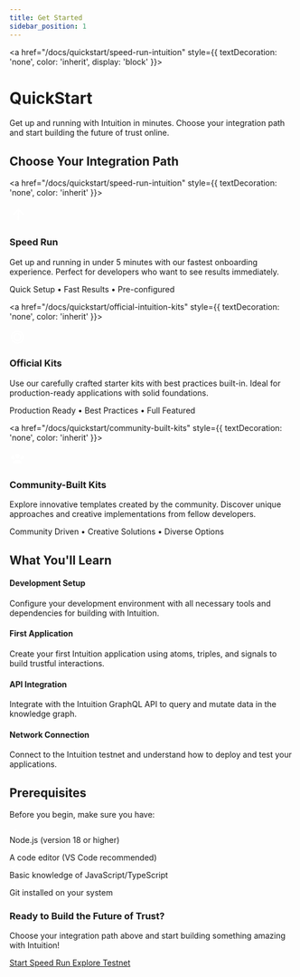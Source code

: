 ```yaml
---
title: Get Started
sidebar_position: 1
---
```


<a href="/docs/quickstart/speed-run-intuition" style={{ textDecoration: 'none', color: 'inherit', display: 'block' }}>
<div className="uniform-card clickable-card" style={{
  backgroundColor: 'var(--ifm-color-emphasis-50)',
  borderRadius: '16px',
  padding: '2rem',
  marginBottom: '3rem',
  textAlign: 'center'
}}>
  <h1 style={{
    fontSize: '2.5rem',
    fontWeight: '700',
    marginBottom: '1rem',
    color: 'var(--ifm-color-emphasis-900)'
  }}>
    QuickStart
  </h1>
  <p style={{
    fontSize: '1.1rem',
    maxWidth: '600px',
    margin: '0 auto',
    lineHeight: '1.6',
    color: 'var(--ifm-color-emphasis-700)'
  }}>
    Get up and running with Intuition in minutes. Choose your integration path and start building the future of trust online.
  </p>
</div>
</a>

## Choose Your Integration Path

<div style={{
  display: 'flex',
  flexDirection: 'column',
  gap: '2rem',
  marginBottom: '3rem'
}}>

<a href="/docs/quickstart/speed-run-intuition" style={{ textDecoration: 'none', color: 'inherit' }}>
<div className="uniform-card clickable-card" style={{ 
  border: '2px solid #10B981',
  borderRadius: '16px',
  padding: '2rem',
  display: 'flex',
  alignItems: 'center',
  gap: '2rem'
}}>
<div style={{
  width: '80px',
  height: '80px',
  borderRadius: '20px',
  background: 'linear-gradient(135deg, #10B981, #047857)',
  display: 'flex',
  alignItems: 'center',
  justifyContent: 'center',
  flexShrink: 0,
  boxShadow: '0 4px 12px rgba(16, 185, 129, 0.3)'
}}>
<svg width="32" height="32" viewBox="0 0 24 24" fill="white">
<path d="M13,20H11V8L5.5,13.5L4.08,12.08L12,4.16L19.92,12.08L18.5,13.5L13,8V20Z"/>
</svg>
</div>
<div style={{ flex: 1 }}>
<h3 style={{ 
  marginTop: 0,
  marginBottom: '1rem',
  color: '#047857',
  fontSize: '1.5rem',
  fontWeight: '600'
}}>Speed Run</h3>
<p style={{
  fontSize: '1rem',
  lineHeight: '1.6',
  marginBottom: '1rem'
}}>
Get up and running in under 5 minutes with our fastest onboarding experience. Perfect for developers who want to see results immediately.
</p>
<div style={{ fontSize: '0.9rem', color: '#10B981', fontWeight: '500' }}>
Quick Setup • Fast Results • Pre-configured
</div>
</div>
</div>
</a>

<div style={{
  display: 'grid',
  gridTemplateColumns: 'repeat(auto-fit, minmax(300px, 1fr))',
  gap: '2rem'
}}>

<a href="/docs/quickstart/official-intuition-kits" style={{ textDecoration: 'none', color: 'inherit' }}>
<div className="uniform-card clickable-card" style={{ 
  borderRadius: '16px',
  padding: '2rem',
  height: '100%',
  display: 'flex',
  flexDirection: 'column'
}}>
<div style={{
  width: '60px',
  height: '60px',
  borderRadius: '16px',
  background: 'linear-gradient(135deg, #3B82F6, #1D4ED8)',
  display: 'flex',
  alignItems: 'center',
  justifyContent: 'center',
  marginBottom: '1.5rem',
  boxShadow: '0 4px 12px rgba(59, 130, 246, 0.3)'
}}>
<svg width="28" height="28" viewBox="0 0 24 24" fill="white">
<path d="M12,2A10,10 0 0,0 2,12A10,10 0 0,0 12,22A10,10 0 0,0 22,12A10,10 0 0,0 12,2M12,4A8,8 0 0,1 20,12A8,8 0 0,1 12,20A8,8 0 0,1 4,12A8,8 0 0,1 12,4M12,6A6,6 0 0,0 6,12A6,6 0 0,0 12,18A6,6 0 0,0 18,12A6,6 0 0,0 12,6M12,8A4,4 0 0,1 16,12A4,4 0 0,1 12,16A4,4 0 0,1 8,12A4,4 0 0,1 12,8Z"/>
</svg>
</div>
<h3 style={{ 
  marginTop: 0,
  marginBottom: '1rem',
  color: '#1D4ED8',
  fontSize: '1.25rem',
  fontWeight: '600'
}}>Official Kits</h3>
<p style={{
  fontSize: '0.95rem',
  lineHeight: '1.6',
  marginBottom: '1.5rem',
  flexGrow: 1
}}>
Use our carefully crafted starter kits with best practices built-in. Ideal for production-ready applications with solid foundations.
</p>
<div style={{ fontSize: '0.9rem', color: '#3B82F6', fontWeight: '500' }}>
Production Ready • Best Practices • Full Featured
</div>
</div>
</a>

<a href="/docs/quickstart/community-built-kits" style={{ textDecoration: 'none', color: 'inherit' }}>
<div className="uniform-card clickable-card" style={{ 
  borderRadius: '16px',
  padding: '2rem',
  height: '100%',
  display: 'flex',
  flexDirection: 'column'
}}>
<div style={{
  width: '60px',
  height: '60px',
  borderRadius: '16px',
  background: 'linear-gradient(135deg, #7C3AED, #A855F7)',
  display: 'flex',
  alignItems: 'center',
  justifyContent: 'center',
  marginBottom: '1.5rem',
  boxShadow: '0 4px 12px rgba(124, 58, 237, 0.3)'
}}>
<svg width="28" height="28" viewBox="0 0 24 24" fill="white">
<path d="M12,5.5A3.5,3.5 0 0,1 15.5,9A3.5,3.5 0 0,1 12,12.5A3.5,3.5 0 0,1 8.5,9A3.5,3.5 0 0,1 12,5.5M5,8C5.56,8 6.08,8.15 6.53,8.42C6.38,9.85 6.8,11.27 7.66,12.38C7.16,13.34 6.16,14 5,14A3,3 0 0,1 2,11A3,3 0 0,1 5,8M19,8A3,3 0 0,1 22,11A3,3 0 0,1 19,14C17.84,14 16.84,13.34 16.34,12.38C17.2,11.27 17.62,9.85 17.47,8.42C17.92,8.15 18.44,8 19,8M5.5,18.25C5.5,16.18 8.41,14.5 12,14.5C15.59,14.5 18.5,16.18 18.5,18.25V20H5.5V18.25Z"/>
</svg>
</div>
<h3 style={{ 
  marginTop: 0,
  marginBottom: '1rem',
  color: '#A855F7',
  fontSize: '1.25rem',
  fontWeight: '600'
}}>Community-Built Kits</h3>
<p style={{
  fontSize: '0.95rem',
  lineHeight: '1.6',
  marginBottom: '1.5rem',
  flexGrow: 1
}}>
Explore innovative templates created by the community. Discover unique approaches and creative implementations from fellow developers.
</p>
<div style={{ fontSize: '0.9rem', color: '#7C3AED', fontWeight: '500' }}>
Community Driven • Creative Solutions • Diverse Options
</div>
</div>
</a>

</div>

</div>

## What You'll Learn

<div style={{
  display: 'flex',
  flexDirection: 'row',
  gap: '2rem',
  marginBottom: '3rem',
  flexWrap: 'wrap'
}}>

<div style={{
  flex: '1',
  minWidth: '250px',
  padding: '1.5rem',
  backgroundColor: 'var(--ifm-color-emphasis-50)',
  border: '1px solid var(--ifm-color-emphasis-200)',
  borderRadius: '12px'
}}>
<h4 style={{ 
  marginTop: 0, 
  marginBottom: '1rem', 
  color: 'var(--ifm-color-primary)',
  fontSize: '1.1rem',
  fontWeight: '600'
}}>
Development Setup
</h4>
<p style={{ margin: 0, fontSize: '0.95rem', lineHeight: '1.6', color: 'var(--ifm-color-emphasis-700)' }}>
Configure your development environment with all necessary tools and dependencies for building with Intuition.
</p>
</div>

<div style={{
  flex: '1',
  minWidth: '250px',
  padding: '1.5rem',
  backgroundColor: 'var(--ifm-color-emphasis-50)',
  border: '1px solid var(--ifm-color-emphasis-200)',
  borderRadius: '12px'
}}>
<h4 style={{ 
  marginTop: 0, 
  marginBottom: '1rem', 
  color: 'var(--ifm-color-primary)',
  fontSize: '1.1rem',
  fontWeight: '600'
}}>
First Application
</h4>
<p style={{ margin: 0, fontSize: '0.95rem', lineHeight: '1.6', color: 'var(--ifm-color-emphasis-700)' }}>
Create your first Intuition application using atoms, triples, and signals to build trustful interactions.
</p>
</div>

<div style={{
  flex: '1',
  minWidth: '250px',
  padding: '1.5rem',
  backgroundColor: 'var(--ifm-color-emphasis-50)',
  border: '1px solid var(--ifm-color-emphasis-200)',
  borderRadius: '12px'
}}>
<h4 style={{ 
  marginTop: 0, 
  marginBottom: '1rem', 
  color: 'var(--ifm-color-primary)',
  fontSize: '1.1rem',
  fontWeight: '600'
}}>
API Integration
</h4>
<p style={{ margin: 0, fontSize: '0.95rem', lineHeight: '1.6', color: 'var(--ifm-color-emphasis-700)' }}>
Integrate with the Intuition GraphQL API to query and mutate data in the knowledge graph.
</p>
</div>

<div style={{
  flex: '1',
  minWidth: '250px',
  padding: '1.5rem',
  backgroundColor: 'var(--ifm-color-emphasis-50)',
  border: '1px solid var(--ifm-color-emphasis-200)',
  borderRadius: '12px'
}}>
<h4 style={{ 
  marginTop: 0, 
  marginBottom: '1rem', 
  color: 'var(--ifm-color-primary)',
  fontSize: '1.1rem',
  fontWeight: '600'
}}>
Network Connection
</h4>
<p style={{ margin: 0, fontSize: '0.95rem', lineHeight: '1.6', color: 'var(--ifm-color-emphasis-700)' }}>
Connect to the Intuition testnet and understand how to deploy and test your applications.
</p>
</div>

</div>

## Prerequisites

<div style={{
  backgroundColor: 'var(--ifm-color-emphasis-50)',
  border: '1px solid var(--ifm-color-emphasis-200)',
  borderRadius: '16px',
  padding: '2rem',
  marginBottom: '3rem'
}}>

<p style={{ marginTop: 0, marginBottom: '1.5rem', fontSize: '1rem', color: 'var(--ifm-color-emphasis-700)' }}>
Before you begin, make sure you have:
</p>

<div style={{
  display: 'flex',
  flexDirection: 'column',
  gap: '1rem'
}}>

<div style={{
  display: 'flex',
  alignItems: 'center',
  gap: '0.75rem'
}}>
<div style={{
  width: '24px',
  height: '24px',
  borderRadius: '50%',
  backgroundColor: 'var(--ifm-color-success)',
  display: 'flex',
  alignItems: 'center',
  justifyContent: 'center',
  flexShrink: 0
}}>
<svg width="14" height="14" viewBox="0 0 24 24" fill="white">
<path d="M9,20.42L2.79,14.21L5.62,11.38L9,14.77L18.88,4.88L21.71,7.71L9,20.42Z"/>
</svg>
</div>
<span style={{ fontSize: '1rem', fontWeight: '500' }}>Node.js (version 18 or higher)</span>
</div>

<div style={{
  display: 'flex',
  alignItems: 'center',
  gap: '0.75rem'
}}>
<div style={{
  width: '24px',
  height: '24px',
  borderRadius: '50%',
  backgroundColor: 'var(--ifm-color-success)',
  display: 'flex',
  alignItems: 'center',
  justifyContent: 'center',
  flexShrink: 0
}}>
<svg width="14" height="14" viewBox="0 0 24 24" fill="white">
<path d="M9,20.42L2.79,14.21L5.62,11.38L9,14.77L18.88,4.88L21.71,7.71L9,20.42Z"/>
</svg>
</div>
<span style={{ fontSize: '1rem', fontWeight: '500' }}>A code editor (VS Code recommended)</span>
</div>

<div style={{
  display: 'flex',
  alignItems: 'center',
  gap: '0.75rem'
}}>
<div style={{
  width: '24px',
  height: '24px',
  borderRadius: '50%',
  backgroundColor: 'var(--ifm-color-success)',
  display: 'flex',
  alignItems: 'center',
  justifyContent: 'center',
  flexShrink: 0
}}>
<svg width="14" height="14" viewBox="0 0 24 24" fill="white">
<path d="M9,20.42L2.79,14.21L5.62,11.38L9,14.77L18.88,4.88L21.71,7.71L9,20.42Z"/>
</svg>
</div>
<span style={{ fontSize: '1rem', fontWeight: '500' }}>Basic knowledge of JavaScript/TypeScript</span>
</div>

<div style={{
  display: 'flex',
  alignItems: 'center',
  gap: '0.75rem'
}}>
<div style={{
  width: '24px',
  height: '24px',
  borderRadius: '50%',
  backgroundColor: 'var(--ifm-color-success)',
  display: 'flex',
  alignItems: 'center',
  justifyContent: 'center',
  flexShrink: 0
}}>
<svg width="14" height="14" viewBox="0 0 24 24" fill="white">
<path d="M9,20.42L2.79,14.21L5.62,11.38L9,14.77L18.88,4.88L21.71,7.71L9,20.42Z"/>
</svg>
</div>
<span style={{ fontSize: '1rem', fontWeight: '500' }}>Git installed on your system</span>
</div>

</div>

</div>

<div style={{
  background: 'linear-gradient(135deg, #1a1a1a 0%, #2d2d2d 100%)',
  border: '1px solid #404040',
  borderRadius: '16px',
  padding: '2rem',
  textAlign: 'center',
  color: 'white'
}}>
<h3 style={{ marginTop: 0, marginBottom: '1rem', color: 'white' }}>
Ready to Build the Future of Trust?
</h3>
<p style={{ margin: '0 0 1.5rem 0', color: 'rgba(255, 255, 255, 0.9)', fontSize: '1.1rem' }}>
Choose your integration path above and start building something amazing with Intuition!
</p>
<div style={{ display: 'flex', gap: '1rem', justifyContent: 'center', flexWrap: 'wrap' }}>
<a href="/docs/quickstart/speed-run-intuition" style={{
  backgroundColor: 'var(--ifm-color-primary)',
  color: 'white',
  padding: '0.75rem 1.5rem',
  borderRadius: '8px',
  textDecoration: 'none',
  fontWeight: '500',
  display: 'inline-flex',
  alignItems: 'center',
  gap: '0.5rem',
  transition: 'all 0.2s ease'
}}>
Start Speed Run
</a>
<a href="/docs/hub" style={{
  backgroundColor: 'transparent',
  color: 'white',
  padding: '0.75rem 1.5rem',
  borderRadius: '8px',
  textDecoration: 'none',
  fontWeight: '500',
  border: '1px solid rgba(255, 255, 255, 0.3)',
  display: 'inline-flex',
  alignItems: 'center',
  gap: '0.5rem',
  transition: 'all 0.2s ease'
}}>
Explore Testnet
</a>
</div>
</div> 
